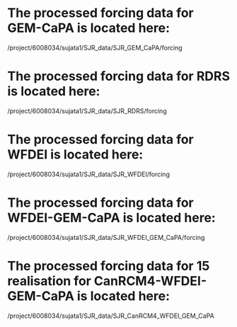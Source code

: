 # The processed forcing data for GEM-CaPA is located here:

/project/6008034/sujata1/SJR_data/SJR_GEM_CaPA/forcing

# The processed forcing data for RDRS is located here:

/project/6008034/sujata1/SJR_data/SJR_RDRS/forcing

# The processed forcing data for WFDEI is located here:

/project/6008034/sujata1/SJR_data/SJR_WFDEI/forcing

# The processed forcing data for WFDEI-GEM-CaPA is located here:

/project/6008034/sujata1/SJR_data/SJR_WFDEI_GEM_CaPA/forcing

# The processed forcing data for 15 realisation for CanRCM4-WFDEI-GEM-CaPA is located here:

/project/6008034/sujata1/SJR_data/SJR_CanRCM4_WFDEI_GEM_CaPA
